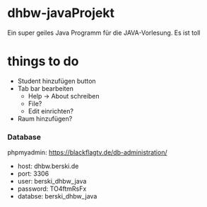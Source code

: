 # dhbw-javaProjekt
Ein super geiles Java Programm für die JAVA-Vorlesung. Es ist toll

# things to do
- Student hinzufügen button
- Tab bar bearbeiten
	- Help -> About schreiben
	- File?
	- Edit einrichten?
- Raum hinzufügen?

### Database
phpmyadmin: https://blackflagtv.de/db-administration/
- host: dhbw.berski.de
- port: 3306
- user: berski_dhbw_java
- password: TO4ftmRsFx
- databse: berski_dhbw_java
